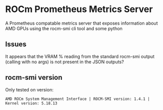 # ROCm Prometheus Metrics Server

A Prometheus compatable metrics server that exposes information about AMD GPUs using the rocm-smi cli tool and some python


## Issues

It appears that the VRAM % reading from the standard rocm-smi output (calling with no args) is not present in the JSON outputs?

## rocm-smi version

Only tested on version:
```
AMD ROCm System Management Interface | ROCM-SMI version: 1.4.1 | Kernel version: 5.18.13
```

